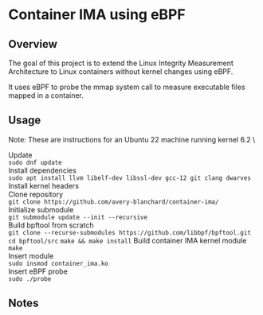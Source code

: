 # Container IMA using eBPF

## Overview
The goal of this project is to extend the Linux Integrity Measurement Architecture to Linux containers without kernel changes using eBPF.

It uses eBPF to probe the mmap system call to measure executable files mapped in a container.
## Usage 
Note: These are instructions for an Ubuntu 22 machine running kernel 6.2 \

Update \
`sudo dnf update` \
Install dependencies \
`sudo apt install llvm libelf-dev libssl-dev gcc-12 git clang dwarves` \
Install kernel headers \
Clone repository \
`git clone https://github.com/avery-blanchard/container-ima/` \
Initialize submodule \
`git submodule update --init --recursive` \
Build bpftool from scratch \
`git clone --recurse-submodules https://github.com/libbpf/bpftool.git` \
`cd bpftool/src`
`make && make install`
Build container IMA kernel module \
`make` \
Insert module \
`sudo insmod container_ima.ko` \
Insert eBPF probe \
`sudo ./probe`

## Notes
